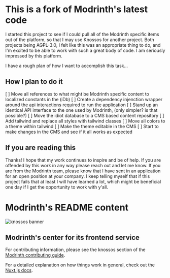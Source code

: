 # This is a fork of Modrinth's latest code

I started this project to see if I could pull all of the Modrinth specific items out of the platform, so that I may use Knossos for another project. Both projects being AGPL-3.0, I felt like this was an appropriate thing to do, and I'm excited to be able to work with such a great body of code. I am seriously impressed by this platform.

I have a rough plan of how I want to accomplish this task...

## How I plan to do it

[ ] Move all references to what might be Modrinth specific content to localized constants in the (iDb)
[ ] Create a dependency injenction wrapper around the api interactions required to run the application
[ ] Stand up an identical API interface to the one used by Modrinth, (only simpler? is that possible?)
[ ] Move the idiot database to a CMS based content repository
[ ] Add tailwind and replace all styles with tailwind classes
[ ] Move all colors to a theme within tailwind
[ ] Make the theme editable in the CMS
[ ] Start to make changes in the CMS and see if it all works as expected

## If you are reading this

Thanks! I hope that my work continues to inspire and be of help. If you are offended by this work in any way please reach out and let me know. If you are from the Modrinth team, please know that I have sent in an application for an open position at your company. I keep telling myself that if this project fails that at least I will have learned a lot, which might be beneficial one day if I get the opportunity to work with y'all.

# Modrinth's README content

![knossos banner](https://user-images.githubusercontent.com/12068027/100479893-d9b5a380-30ac-11eb-9db9-0c09d400f13f.png)

## Modrinth's center for its frontend service

For contributing information, please see the knossos section of the [Modrinth contributing guide](https://docs.modrinth.com/docs/details/contributing/#knossos-frontend).

For a detailed explanation on how things work in general, check out the [Nuxt.js docs](https://nuxtjs.org).
